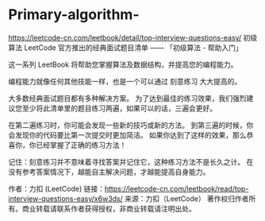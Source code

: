# Primary-algorithm-
https://leetcode-cn.com/leetbook/detail/top-interview-questions-easy/
初级算法
LeetCode 官方推出的经典面试题目清单 —— 「初级算法 - 帮助入门」

这一系列 LeetBook 将帮助您掌握算法及数据结构，并提高您的编程能力。

编程能力就像任何其他技能一样，也是一个可以通过 刻意练习 大大提高的。

大多数经典面试题目都有多种解决方案。 为了达到最佳的练习效果，我们强烈建议您至少将此清单里的题目练习两遍，如果可以的话，三遍会更好。

在第二遍练习时，你可能会发现一些新的技巧或新的方法。 到第三遍的时候，你会发现你的代码要比第一次提交时更加简洁。 如果你达到了这样的效果，那么恭喜你，你已经掌握了正确的练习方法！

记住：刻意练习并不意味着寻找答案并记住它，这种练习方法不是长久之计。 在没有参考答案情况下，越能自主解决问题，才越能提高自身能力。

作者：力扣 (LeetCode)
链接：https://leetcode-cn.com/leetbook/read/top-interview-questions-easy/x6w3ds/
来源：力扣（LeetCode）
著作权归作者所有。商业转载请联系作者获得授权，非商业转载请注明出处。
